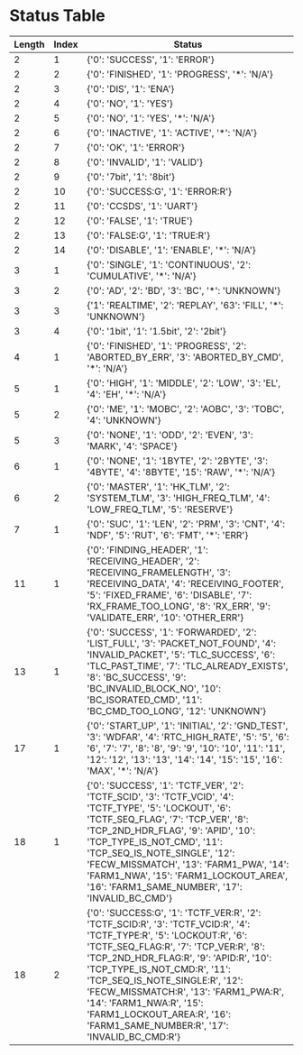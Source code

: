 # Status Table

Length|Index|Status
-|-|-
2|1|{'0': 'SUCCESS', '1': 'ERROR'}
2|2|{'0': 'FINISHED', '1': 'PROGRESS', '*': 'N/A'}
2|3|{'0': 'DIS', '1': 'ENA'}
2|4|{'0': 'NO', '1': 'YES'}
2|5|{'0': 'NO', '1': 'YES', '*': 'N/A'}
2|6|{'0': 'INACTIVE', '1': 'ACTIVE', '*': 'N/A'}
2|7|{'0': 'OK', '1': 'ERROR'}
2|8|{'0': 'INVALID', '1': 'VALID'}
2|9|{'0': '7bit', '1': '8bit'}
2|10|{'0': 'SUCCESS:G', '1': 'ERROR:R'}
2|11|{'0': 'CCSDS', '1': 'UART'}
2|12|{'0': 'FALSE', '1': 'TRUE'}
2|13|{'0': 'FALSE:G', '1': 'TRUE:R'}
2|14|{'0': 'DISABLE', '1': 'ENABLE', '*': 'N/A'}
3|1|{'0': 'SINGLE', '1': 'CONTINUOUS', '2': 'CUMULATIVE', '*': 'N/A'}
3|2|{'0': 'AD', '2': 'BD', '3': 'BC', '*': 'UNKNOWN'}
3|3|{'1': 'REALTIME', '2': 'REPLAY', '63': 'FILL', '*': 'UNKNOWN'}
3|4|{'0': '1bit', '1': '1.5bit', '2': '2bit'}
4|1|{'0': 'FINISHED', '1': 'PROGRESS', '2': 'ABORTED_BY_ERR', '3': 'ABORTED_BY_CMD', '*': 'N/A'}
5|1|{'0': 'HIGH', '1': 'MIDDLE', '2': 'LOW', '3': 'EL', '4': 'EH', '*': 'N/A'}
5|2|{'0': 'ME', '1': 'MOBC', '2': 'AOBC', '3': 'TOBC', '4': 'UNKNOWN'}
5|3|{'0': 'NONE', '1': 'ODD', '2': 'EVEN', '3': 'MARK', '4': 'SPACE'}
6|1|{'0': 'NONE', '1': '1BYTE', '2': '2BYTE', '3': '4BYTE', '4': '8BYTE', '15': 'RAW', '*': 'N/A'}
6|2|{'0': 'MASTER', '1': 'HK_TLM', '2': 'SYSTEM_TLM', '3': 'HIGH_FREQ_TLM', '4': 'LOW_FREQ_TLM', '5': 'RESERVE'}
7|1|{'0': 'SUC', '1': 'LEN', '2': 'PRM', '3': 'CNT', '4': 'NDF', '5': 'RUT', '6': 'FMT', '*': 'ERR'}
11|1|{'0': 'FINDING_HEADER', '1': 'RECEIVING_HEADER', '2': 'RECEIVING_FRAMELENGTH', '3': 'RECEIVING_DATA', '4': 'RECEIVING_FOOTER', '5': 'FIXED_FRAME', '6': 'DISABLE', '7': 'RX_FRAME_TOO_LONG', '8': 'RX_ERR', '9': 'VALIDATE_ERR', '10': 'OTHER_ERR'}
13|1|{'0': 'SUCCESS', '1': 'FORWARDED', '2': 'LIST_FULL', '3': 'PACKET_NOT_FOUND', '4': 'INVALID_PACKET', '5': 'TLC_SUCCESS', '6': 'TLC_PAST_TIME', '7': 'TLC_ALREADY_EXISTS', '8': 'BC_SUCCESS', '9': 'BC_INVALID_BLOCK_NO', '10': 'BC_ISORATED_CMD', '11': 'BC_CMD_TOO_LONG', '12': 'UNKNOWN'}
17|1|{'0': 'START_UP', '1': 'INITIAL', '2': 'GND_TEST', '3': 'WDFAR', '4': 'RTC_HIGH_RATE', '5': '5', '6': '6', '7': '7', '8': '8', '9': '9', '10': '10', '11': '11', '12': '12', '13': '13', '14': '14', '15': '15', '16': 'MAX', '*': 'N/A'}
18|1|{'0': 'SUCCESS', '1': 'TCTF_VER', '2': 'TCTF_SCID', '3': 'TCTF_VCID', '4': 'TCTF_TYPE', '5': 'LOCKOUT', '6': 'TCTF_SEQ_FLAG', '7': 'TCP_VER', '8': 'TCP_2ND_HDR_FLAG', '9': 'APID', '10': 'TCP_TYPE_IS_NOT_CMD', '11': 'TCP_SEQ_IS_NOTE_SINGLE', '12': 'FECW_MISSMATCH', '13': 'FARM1_PWA', '14': 'FARM1_NWA', '15': 'FARM1_LOCKOUT_AREA', '16': 'FARM1_SAME_NUMBER', '17': 'INVALID_BC_CMD'}
18|2|{'0': 'SUCCESS:G', '1': 'TCTF_VER:R', '2': 'TCTF_SCID:R', '3': 'TCTF_VCID:R', '4': 'TCTF_TYPE:R', '5': 'LOCKOUT:R', '6': 'TCTF_SEQ_FLAG:R', '7': 'TCP_VER:R', '8': 'TCP_2ND_HDR_FLAG:R', '9': 'APID:R', '10': 'TCP_TYPE_IS_NOT_CMD:R', '11': 'TCP_SEQ_IS_NOTE_SINGLE:R', '12': 'FECW_MISSMATCH:R', '13': 'FARM1_PWA:R', '14': 'FARM1_NWA:R', '15': 'FARM1_LOCKOUT_AREA:R', '16': 'FARM1_SAME_NUMBER:R', '17': 'INVALID_BC_CMD:R'}
